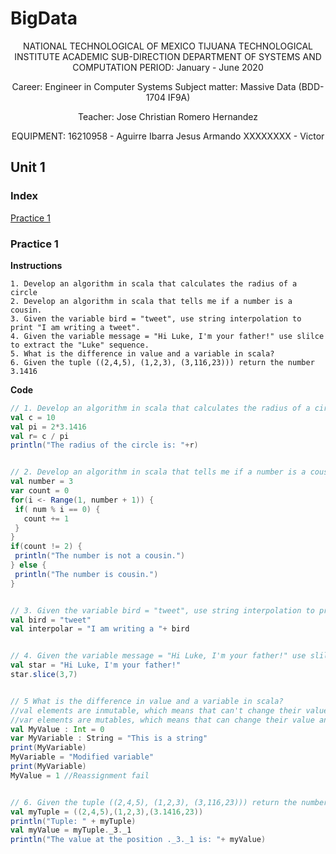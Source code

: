 # BigData
<div style="text-align: center">
NATIONAL TECHNOLOGICAL OF MEXICO
TIJUANA TECHNOLOGICAL INSTITUTE
ACADEMIC SUB-DIRECTION
DEPARTMENT OF SYSTEMS AND COMPUTATION
PERIOD: January - June 2020

Career: Engineer in Computer Systems
Subject matter: Massive Data (BDD-1704 IF9A)

Teacher: Jose Christian Romero Hernandez

EQUIPMENT:
16210958 - Aguirre Ibarra Jesus Armando
 XXXXXXXX - Victor

</div>


## Unit 1
### Index
[Practice 1](#id1)



### Practice 1 <a name="id1"></a>
**Instructions**
```
1. Develop an algorithm in scala that calculates the radius of a circle
2. Develop an algorithm in scala that tells me if a number is a cousin.
3. Given the variable bird = "tweet", use string interpolation to print "I am writing a tweet".
4. Given the variable message = "Hi Luke, I'm your father!" use slilce to extract the "Luke" sequence.
5. What is the difference in value and a variable in scala?
6. Given the tuple ((2,4,5), (1,2,3), (3,116,23))) return the number 3.1416
```
**Code**
```scala
// 1. Develop an algorithm in scala that calculates the radius of a circle
val c = 10
val pi = 2*3.1416
val r= c / pi
println("The radius of the circle is: "+r)


// 2. Develop an algorithm in scala that tells me if a number is a cousin.
val number = 3
var count = 0
for(i <- Range(1, number + 1)) {
 if( num % i == 0) {
   count += 1
 }
}
if(count != 2) {
 println("The number is not a cousin.")
} else {
 println("The number is cousin.")
}


// 3. Given the variable bird = "tweet", use string interpolation to print "I am writing a tweet".
val bird = "tweet"
val interpolar = "I am writing a "+ bird


// 4. Given the variable message = "Hi Luke, I'm your father!" use slilce to extract the "Luke" sequence.
val star = "Hi Luke, I'm your father!"
star.slice(3,7)


// 5 What is the difference in value and a variable in scala?
//val elements are inmutable, which means that can't change their value once they were defined
//var elements are mutables, which means that can change their value anytime during program execution 
val MyValue : Int = 0
var MyVariable : String = "This is a string"
print(MyVariable)
MyVariable = "Modified variable"
print(MyVariable)
MyValue = 1 //Reassignment fail


// 6. Given the tuple ((2,4,5), (1,2,3), (3,116,23))) return the number 3.1416
val myTuple = ((2,4,5),(1,2,3),(3.1416,23))
println("Tuple: " + myTuple)
val myValue = myTuple._3._1
println("The value at the position ._3._1 is: "+ myValue)
```

